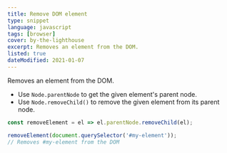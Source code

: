 ```yaml
---
title: Remove DOM element
type: snippet
language: javascript
tags: [browser]
cover: by-the-lighthouse
excerpt: Removes an element from the DOM.
listed: true
dateModified: 2021-01-07
---
```


Removes an element from the DOM.

- Use `Node.parentNode` to get the given element's parent node.
- Use `Node.removeChild()` to remove the given element from its parent node.

```js
const removeElement = el => el.parentNode.removeChild(el);

removeElement(document.querySelector('#my-element'));
// Removes #my-element from the DOM
```

